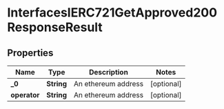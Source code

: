 

# InterfacesIERC721GetApproved200ResponseResult

## Properties

Name | Type | Description | Notes
------------ | ------------- | ------------- | -------------
**_0** | **String** | An ethereum address |  [optional]
**operator** | **String** | An ethereum address |  [optional]




